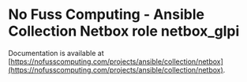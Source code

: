 # No Fuss Computing - Ansible Collection Netbox role netbox_glpi

Documentation is available at [https://nofusscomputing.com/projects/ansible/collection/netbox](https://nofusscomputing.com/projects/ansible/collection/netbox).